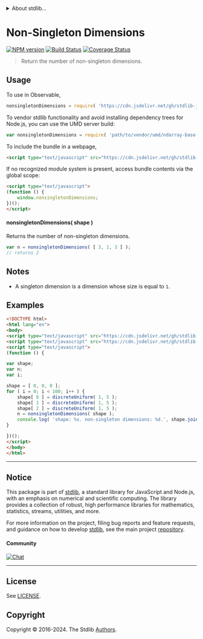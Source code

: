 <!--

@license Apache-2.0

Copyright (c) 2020 The Stdlib Authors.

Licensed under the Apache License, Version 2.0 (the "License");
you may not use this file except in compliance with the License.
You may obtain a copy of the License at

   http://www.apache.org/licenses/LICENSE-2.0

Unless required by applicable law or agreed to in writing, software
distributed under the License is distributed on an "AS IS" BASIS,
WITHOUT WARRANTIES OR CONDITIONS OF ANY KIND, either express or implied.
See the License for the specific language governing permissions and
limitations under the License.

-->


<details>
  <summary>
    About stdlib...
  </summary>
  <p>We believe in a future in which the web is a preferred environment for numerical computation. To help realize this future, we've built stdlib. stdlib is a standard library, with an emphasis on numerical and scientific computation, written in JavaScript (and C) for execution in browsers and in Node.js.</p>
  <p>The library is fully decomposable, being architected in such a way that you can swap out and mix and match APIs and functionality to cater to your exact preferences and use cases.</p>
  <p>When you use stdlib, you can be absolutely certain that you are using the most thorough, rigorous, well-written, studied, documented, tested, measured, and high-quality code out there.</p>
  <p>To join us in bringing numerical computing to the web, get started by checking us out on <a href="https://github.com/stdlib-js/stdlib">GitHub</a>, and please consider <a href="https://opencollective.com/stdlib">financially supporting stdlib</a>. We greatly appreciate your continued support!</p>
</details>

# Non-Singleton Dimensions

[![NPM version][npm-image]][npm-url] [![Build Status][test-image]][test-url] [![Coverage Status][coverage-image]][coverage-url] <!-- [![dependencies][dependencies-image]][dependencies-url] -->

> Return the number of non-singleton dimensions.

<!-- Section to include introductory text. Make sure to keep an empty line after the intro `section` element and another before the `/section` close. -->

<section class="intro">

</section>

<!-- /.intro -->

<!-- Package usage documentation. -->



<section class="usage">

## Usage

To use in Observable,

```javascript
nonsingletonDimensions = require( 'https://cdn.jsdelivr.net/gh/stdlib-js/ndarray-base-nonsingleton-dimensions@umd/browser.js' )
```

To vendor stdlib functionality and avoid installing dependency trees for Node.js, you can use the UMD server build:

```javascript
var nonsingletonDimensions = require( 'path/to/vendor/umd/ndarray-base-nonsingleton-dimensions/index.js' )
```

To include the bundle in a webpage,

```html
<script type="text/javascript" src="https://cdn.jsdelivr.net/gh/stdlib-js/ndarray-base-nonsingleton-dimensions@umd/browser.js"></script>
```

If no recognized module system is present, access bundle contents via the global scope:

```html
<script type="text/javascript">
(function () {
    window.nonsingletonDimensions;
})();
</script>
```

#### nonsingletonDimensions( shape )

Returns the number of non-singleton dimensions.

```javascript
var n = nonsingletonDimensions( [ 3, 1, 3 ] );
// returns 2
```

</section>

<!-- /.usage -->

<!-- Package usage notes. Make sure to keep an empty line after the `section` element and another before the `/section` close. -->

<section class="notes">

## Notes

-   A singleton dimension is a dimension whose size is equal to `1`.

</section>

<!-- /.notes -->

<!-- Package usage examples. -->

<section class="examples">

## Examples

<!-- eslint no-undef: "error" -->

```html
<!DOCTYPE html>
<html lang="en">
<body>
<script type="text/javascript" src="https://cdn.jsdelivr.net/gh/stdlib-js/random-base-discrete-uniform@umd/browser.js"></script>
<script type="text/javascript" src="https://cdn.jsdelivr.net/gh/stdlib-js/ndarray-base-nonsingleton-dimensions@umd/browser.js"></script>
<script type="text/javascript">
(function () {

var shape;
var n;
var i;

shape = [ 0, 0, 0 ];
for ( i = 0; i < 100; i++ ) {
    shape[ 0 ] = discreteUniform( 1, 5 );
    shape[ 1 ] = discreteUniform( 1, 5 );
    shape[ 2 ] = discreteUniform( 1, 5 );
    n = nonsingletonDimensions( shape );
    console.log( 'shape: %s. non-singleton dimensions: %d.', shape.join( 'x' ), n );
}

})();
</script>
</body>
</html>
```

</section>

<!-- /.examples -->

<!-- C interface documentation. -->



<!-- Section to include cited references. If references are included, add a horizontal rule *before* the section. Make sure to keep an empty line after the `section` element and another before the `/section` close. -->

<section class="references">

</section>

<!-- /.references -->

<!-- Section for related `stdlib` packages. Do not manually edit this section, as it is automatically populated. -->

<section class="related">

</section>

<!-- /.related -->

<!-- Section for all links. Make sure to keep an empty line after the `section` element and another before the `/section` close. -->


<section class="main-repo" >

* * *

## Notice

This package is part of [stdlib][stdlib], a standard library for JavaScript and Node.js, with an emphasis on numerical and scientific computing. The library provides a collection of robust, high performance libraries for mathematics, statistics, streams, utilities, and more.

For more information on the project, filing bug reports and feature requests, and guidance on how to develop [stdlib][stdlib], see the main project [repository][stdlib].

#### Community

[![Chat][chat-image]][chat-url]

---

## License

See [LICENSE][stdlib-license].


## Copyright

Copyright &copy; 2016-2024. The Stdlib [Authors][stdlib-authors].

</section>

<!-- /.stdlib -->

<!-- Section for all links. Make sure to keep an empty line after the `section` element and another before the `/section` close. -->

<section class="links">

[npm-image]: http://img.shields.io/npm/v/@stdlib/ndarray-base-nonsingleton-dimensions.svg
[npm-url]: https://npmjs.org/package/@stdlib/ndarray-base-nonsingleton-dimensions

[test-image]: https://github.com/stdlib-js/ndarray-base-nonsingleton-dimensions/actions/workflows/test.yml/badge.svg?branch=main
[test-url]: https://github.com/stdlib-js/ndarray-base-nonsingleton-dimensions/actions/workflows/test.yml?query=branch:main

[coverage-image]: https://img.shields.io/codecov/c/github/stdlib-js/ndarray-base-nonsingleton-dimensions/main.svg
[coverage-url]: https://codecov.io/github/stdlib-js/ndarray-base-nonsingleton-dimensions?branch=main

<!--

[dependencies-image]: https://img.shields.io/david/stdlib-js/ndarray-base-nonsingleton-dimensions.svg
[dependencies-url]: https://david-dm.org/stdlib-js/ndarray-base-nonsingleton-dimensions/main

-->

[chat-image]: https://img.shields.io/gitter/room/stdlib-js/stdlib.svg
[chat-url]: https://app.gitter.im/#/room/#stdlib-js_stdlib:gitter.im

[stdlib]: https://github.com/stdlib-js/stdlib

[stdlib-authors]: https://github.com/stdlib-js/stdlib/graphs/contributors

[umd]: https://github.com/umdjs/umd
[es-module]: https://developer.mozilla.org/en-US/docs/Web/JavaScript/Guide/Modules

[deno-url]: https://github.com/stdlib-js/ndarray-base-nonsingleton-dimensions/tree/deno
[deno-readme]: https://github.com/stdlib-js/ndarray-base-nonsingleton-dimensions/blob/deno/README.md
[umd-url]: https://github.com/stdlib-js/ndarray-base-nonsingleton-dimensions/tree/umd
[umd-readme]: https://github.com/stdlib-js/ndarray-base-nonsingleton-dimensions/blob/umd/README.md
[esm-url]: https://github.com/stdlib-js/ndarray-base-nonsingleton-dimensions/tree/esm
[esm-readme]: https://github.com/stdlib-js/ndarray-base-nonsingleton-dimensions/blob/esm/README.md
[branches-url]: https://github.com/stdlib-js/ndarray-base-nonsingleton-dimensions/blob/main/branches.md

[stdlib-license]: https://raw.githubusercontent.com/stdlib-js/ndarray-base-nonsingleton-dimensions/main/LICENSE

</section>

<!-- /.links -->
